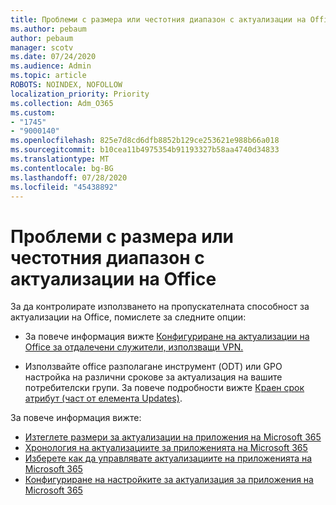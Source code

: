 ```yaml
---
title: Проблеми с размера или честотния диапазон с актуализации на Office
ms.author: pebaum
author: pebaum
manager: scotv
ms.date: 07/24/2020
ms.audience: Admin
ms.topic: article
ROBOTS: NOINDEX, NOFOLLOW
localization_priority: Priority
ms.collection: Adm_O365
ms.custom:
- "1745"
- "9000140"
ms.openlocfilehash: 825e7d8cd6dfb8852b129ce253621e988b66a018
ms.sourcegitcommit: b10cea11b4975354b91193327b58aa4740d34833
ms.translationtype: MT
ms.contentlocale: bg-BG
ms.lasthandoff: 07/28/2020
ms.locfileid: "45438892"
---
```

# <a name="size-or-bandwidth-concerns-with-office-updates"></a>Проблеми с размера или честотния диапазон с актуализации на Office

За да контролирате използването на пропускателната способност за актуализации на Office, помислете за следните опции:

-   За повече информация вижте [Конфигуриране на актуализации на Office за отдалечени служители, използващи VPN.](https://techcommunity.microsoft.com/t5/office-365-blog/configuring-office-365-proplus-updates-for-remote-workers-using/ba-p/1253491)  
    
-   Използвайте office разполагане инструмент (ODT) или GPO настройка на различни срокове за актуализация на вашите потребителски групи. За повече подробности вижте [Краен срок атрибут (част от елемента Updates)](https://docs.microsoft.com/deployoffice/configuration-options-for-the-office-2016-deployment-tool#deadline-attribute-part-of-updates-element).
    
За повече информация вижте:  
- [Изтеглете размери за актуализации на приложения на Microsoft 365](https://docs.microsoft.com/officeupdates/download-sizes-office365-proplus-updates)  
- [Хронология на актуализациите за приложенията на Microsoft 365](https://docs.microsoft.com/officeupdates/update-history-microsoft365-apps-by-date)  
- [Изберете как да управлявате актуализациите на приложенията на Microsoft 365](https://docs.microsoft.com/deployoffice/choose-how-manage-updates-microsoft-365-apps)  
- [Конфигуриране на настройките за актуализация за приложения на Microsoft 365](https://docs.microsoft.com/deployoffice/configure-update-settings-microsoft-365-apps)